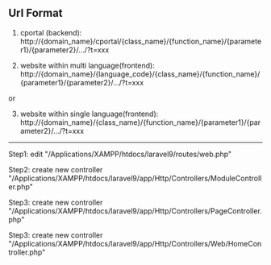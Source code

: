 Url Format
---------------------------------------------------------------------------

1. cportal (backend):
http://{domain_name}/cportal/{class_name}/{function_name}/{parameter1}/{parameter2}/.../?t=xxx

2. website within multi language(frontend):
http://{domain_name}/{language_code}/{class_name}/{function_name}/{parameter1}/{parameter2}/.../?t=xxx

or

3. website within single language(frontend):
http://{domain_name}/{class_name}/{function_name}/{parameter1}/{parameter2}/.../?t=xxx

---------------------------------------------------------------------------


Step1: edit "/Applications/XAMPP/htdocs/laravel9/routes/web.php"

Step2: create new controller "/Applications/XAMPP/htdocs/laravel9/app/Http/Controllers/ModuleController.php"

Step3: create new controller "/Applications/XAMPP/htdocs/laravel9/app/Http/Controllers/PageController.php"

Step3: create new controller "/Applications/XAMPP/htdocs/laravel9/app/Http/Controllers/Web/HomeController.php"
